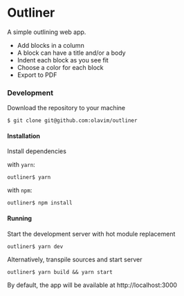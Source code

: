 # Outliner

A simple outlining web app.

- Add blocks in a column
- A block can have a title and/or a body
- Indent each block as you see fit
- Choose a color for each block
- Export to PDF

### Development

Download the repository to your machine

```
$ git clone git@github.com:olavim/outliner
```

#### Installation

Install dependencies

with `yarn`:

```
outliner$ yarn
```

with `npm`:

```
outliner$ npm install
```

#### Running

Start the development server with hot module replacement

```
outliner$ yarn dev
```

Alternatively, transpile sources and start server

```
outliner$ yarn build && yarn start
```

By default, the app will be available at http://localhost:3000